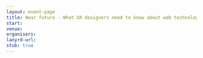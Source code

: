 ```yaml
---
layout: event-page
title: Near future - What UX designers need to know about web technologies that have just arrived (web components, service worker etc)
start: 
venue: 
organisers: 
lanyrd-url: 
stub: true
---
```


